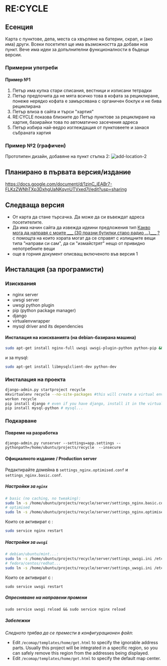 # RE:CYCLE

## Есенция
Карта с пунктове, депа, места са хвърляне на батерии, скрап, и (ако има) други. Всеки посетител ще има възможността да добави нов пункт. Вече има идеи за допълнителни функционалности в бъдещи версии.

### Примерни употреби

#### Пример №1
1. Петър има купка стари списания, вестници и изписани тетрадки
1. Петър предпочита да не мята всичко това в кофата за рециклиране, понеже нерядко кофата е замърсявана с органичен боклук и не бива рециклирана
1. Петър влиза в сайта и търси "хартия" 
1. RE:CYCLE показва близките до Петър пунктове за рециклиране на хартия, базирайки това по автоматично засечения адреса 
1. Петър избира най-ведро изглеждащия от пунктовеете и занася събраната хартия

### Пример №2 (графичен)
Прототипен дизайн, добавяне на пункт стъпка 2:
![add-location-2](https://f.cloud.github.com/assets/4492376/563904/24a22988-c524-11e2-89f3-9e787c60ce43.jpg)

## Планирано в първата версия/издание
https://docs.google.com/document/d/1zinC_iEABr7-FLKzZWNhTXp3DxhgUaNKqynUTVxed7I/edit?usp=sharing

## Следваща версия
 - От карта да стане търсачка. Да може да си въвеждат адреса посетителите.
 - Да има начин сайта да извежда идеини предложения тип [Какво мога да направя с моите ___ (30 празни бутилки,старо радио ...)___ ?](https://github.com/obshtestvo/what-should-i-do) с помощта на които хората могат да се справят с излищните вещи типа "направи си сам", да си "измайстрят" нещо от привидно непотребните вещи
 - още в горния документ описващ включеното във версия 1

## Инсталация (за програмисти)

### Изисквания
 - nginx server
 - uwsgi server
 - uwsgi python plugin
 - pip (python package manager)
 - django
 - virtualenvwrapper
 - mysql driver and its dependencies

#### Инсталация на изискванията (на debian-базирана машина)

```sh
sudo apt-get install nginx-full uwsgi uwsgi-plugin-python python-pip && sudo pip install django virtualenvwrapper
```
и за mysql:

```sh
sudo apt-get install libmysqlclient-dev python-dev
```

### Инсталация на проекта

```sh
django-admin.py startproject recycle
mkvirtualenv recycle --no-site-packages #this will create a virtual environment at ~/.virtualenvs/recycle
workon recycle
pip install django # even if you have django, install it in the virtual env
pip install mysql-python # mysql...
```


### Подкарване
#### Повреме на разработка

```
django-admin.py runserver --settings=app.settings --pythonpath=/home/ubuntu/projects/recycle  --insecure

```

#### Официалното издание / Production server
Редактирайте домейна в `settings_nginx.optimised.conf` и `settings_nginx.basic.conf`.

##### Настройки за `nginx`

```sh
# basic (no caching, no tweaking):
sudo ln -s /home/ubuntu/projects/recycle/server/settings_nginx.basic.conf /etc/nginx/sites-enabled/recycle.conf
# optimised
sudo ln -s /home/ubuntu/projects/recycle/server/settings_nginx.optimised.conf /etc/nginx/sites-enabled/recycle.conf
```

Които се активират с :
```sh
sudo service nginx restart
```

##### Настройки за `uwsgi`
```sh
# debian/ubuntu/mint...:
sudo ln -s /home/ubuntu/projects/recycle/server/settings_uwsgi.ini /etc/uwsgi/apps-enabled/recycle.ini
# fedora/centos/redhat...
sudo ln -s /home/ubuntu/projects/recycle/server/settings_uwsgi.ini /etc/uwsgi.d/recycle.ini
```

Които се активират с :
```
sudo service uwsgi restart
```

##### Опресняване на направени промени

```
sudo service uwsgi reload && sudo service nginx reload
```

##### Забележки
*Следното трябва да се премести в конфигурационен файл*:

- Edit `/ecomap/templates/home/get.html` to specify the ignorable address parts. Usually this project will be integrated in a specific region, so you can safely remove this region from the addresses being displayed.
- Edit `/ecomap/templates/home/get.html` to specify the default map center.